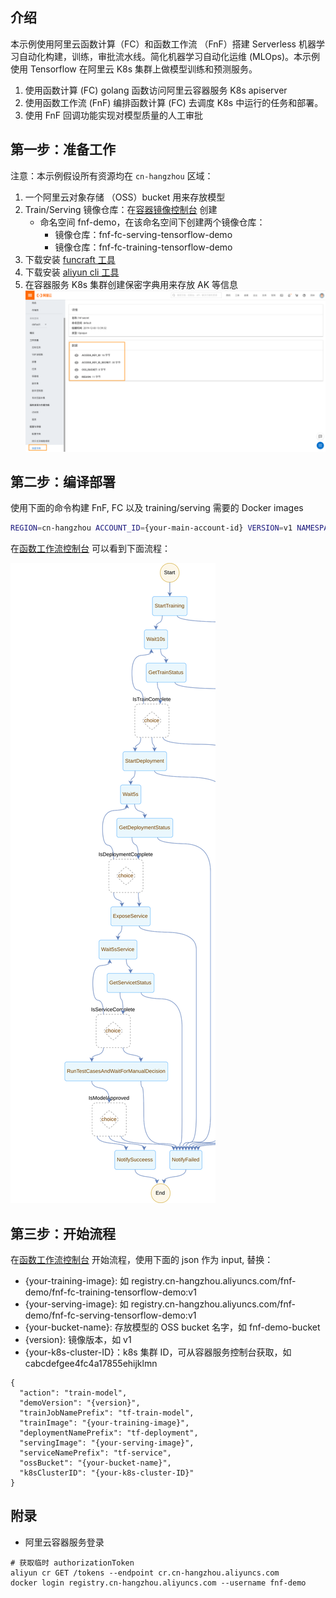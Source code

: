 ## 介绍
本示例使用阿里云函数计算（FC）和函数工作流 （FnF）搭建 Serverless 机器学习自动化构建，训练，审批流水线。简化机器学习自动化运维 (MLOps)。本示例使用 Tensorflow 在阿里云 K8s 集群上做模型训练和预测服务。
1. 使用函数计算 (FC) golang 函数访问阿里云容器服务 K8s apiserver
2. 使用函数工作流 (FnF) 编排函数计算 (FC) 去调度 K8s 中运行的任务和部署。
3. 使用 FnF 回调功能实现对模型质量的人工审批

## 第一步：准备工作
注意：本示例假设所有资源均在 `cn-hangzhou` 区域：
1. 一个阿里云对象存储 （OSS）bucket 用来存放模型
2. Train/Serving 镜像仓库：在[容器镜像控制台](https://cr.console.aliyun.com/) 创建
    * 命名空间 fnf-demo，在该命名空间下创建两个镜像仓库：
        * 镜像仓库：fnf-fc-serving-tensorflow-demo
        * 镜像仓库：fnf-fc-training-tensorflow-demo
3. 下载安装 [funcraft 工具](https://github.com/alibaba/funcraft)
4. 下载安装 [aliyun cli 工具](https://help.aliyun.com/document_detail/121541.html)
5. 在容器服务 K8s 集群创建保密字典用来存放 AK 等信息
![fnf-secret](./resources/fnf-secret.png)

## 第二步：编译部署
使用下面的命令构建 FnF, FC 以及 training/serving 需要的 Docker images

```bash
REGION=cn-hangzhou ACCOUNT_ID={your-main-account-id} VERSION=v1 NAMESPACE={your-image-repo-username} bash ./setup.sh
```

在[函数工作流控制台](https://fnf.console.aliyun.com/fnf/cn-hangzhou/flows/item/fnfDemoMLPipelineFlow) 可以看到下面流程：

![fnf-secret](./resources/ml-pipeline-flow.svg)

## 第三步：开始流程
在[函数工作流控制台](https://fnf.console.aliyun.com/fnf/cn-hangzhou/flows/item/fnfDemoMLPipelineFlow) 开始流程，使用下面的 json 作为 input, 替换：
* {your-training-image}: 如 registry.cn-hangzhou.aliyuncs.com/fnf-demo/fnf-fc-training-tensorflow-demo:v1
* {your-serving-image}: 如 registry.cn-hangzhou.aliyuncs.com/fnf-demo/fnf-fc-serving-tensorflow-demo:v1
* {your-bucket-name}: 存放模型的 OSS bucket 名字，如 fnf-demo-bucket
* {version}: 镜像版本，如 v1
* {your-k8s-cluster-ID}：k8s 集群 ID，可从容器服务控制台获取，如 cabcdefgee4fc4a17855ehijklmn

```
{
  "action": "train-model",
  "demoVersion": "{version}",
  "trainJobNamePrefix": "tf-train-model",
  "trainImage": "{your-training-image}",
  "deploymentNamePrefix": "tf-deployment",
  "servingImage": "{your-serving-image}",
  "serviceNamePrefix": "tf-service",
  "ossBucket": "{your-bucket-name}",
  "k8sClusterID": "{your-k8s-cluster-ID}"
}
```

## 附录
* 阿里云容器服务登录

```
# 获取临时 authorizationToken
aliyun cr GET /tokens --endpoint cr.cn-hangzhou.aliyuncs.com
docker login registry.cn-hangzhou.aliyuncs.com --username fnf-demo
```
